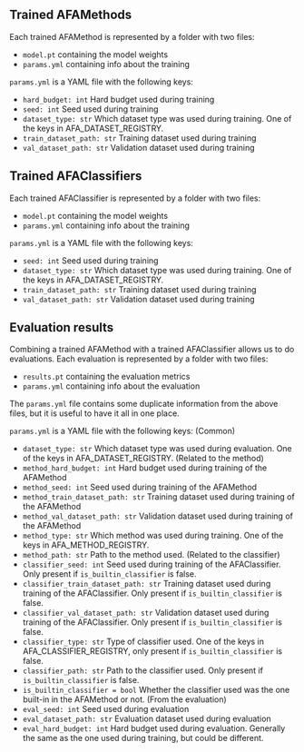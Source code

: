 
## Trained AFAMethods

Each trained AFAMethod is represented by a folder with two files:
- `model.pt` containing the model weights
- `params.yml` containing info about the training

`params.yml` is a YAML file with the following keys:
- `hard_budget: int` Hard budget used during training
- `seed: int` Seed used during training
- `dataset_type: str` Which dataset type was used during training. One of the keys in AFA_DATASET_REGISTRY.
- `train_dataset_path: str` Training dataset used during training
- `val_dataset_path: str` Validation dataset used during training


## Trained AFAClassifiers

Each trained AFAClassifier is represented by a folder with two files:
- `model.pt` containing the model weights
- `params.yml` containing info about the training

`params.yml` is a YAML file with the following keys:
- `seed: int` Seed used during training
- `dataset_type: str` Which dataset type was used during training. One of the keys in AFA_DATASET_REGISTRY.
- `train_dataset_path: str` Training dataset used during training
- `val_dataset_path: str` Validation dataset used during training

## Evaluation results

Combining a trained AFAMethod with a trained AFAClassifier allows us to do evaluations. Each evaluation is represented
by a folder with two files:
- `results.pt` containing the evaluation metrics
- `params.yml` containing info about the evaluation

The `params.yml` file contains some duplicate information from the above files, but it is useful to have it all in one place.

`params.yml` is a YAML file with the following keys:
(Common)
- `dataset_type: str` Which dataset type was used during evaluation. One of the keys in AFA_DATASET_REGISTRY.
(Related to the method)
- `method_hard_budget: int` Hard budget used during training of the AFAMethod
- `method_seed: int` Seed used during training of the AFAMethod
- `method_train_dataset_path: str` Training dataset used during training of the AFAMethod
- `method_val_dataset_path: str` Validation dataset used during training of the AFAMethod
- `method_type: str` Which method was used during training. One of the keys in AFA_METHOD_REGISTRY.
- `method_path: str` Path to the method used.
(Related to the classifier)
- `classifier_seed: int` Seed used during training of the AFAClassifier. Only present if `is_builtin_classifier` is false.
- `classifier_train_dataset_path: str` Training dataset used during training of the AFAClassifier. Only present if `is_builtin_classifier` is false.
- `classifier_val_dataset_path: str` Validation dataset used during training of the AFAClassifier. Only present if `is_builtin_classifier` is false.
- `classifier_type: str` Type of classifier used. One of the keys in AFA_CLASSIFIER_REGISTRY, only present if `is_builtin_classifier` is false.
- `classifier_path: str` Path to the classifier used. Only present if `is_builtin_classifier` is false.
- `is_builtin_classifier = bool` Whether the classifier used was the one built-in in the AFAMethod or not.
(From the evaluation)
- `eval_seed: int` Seed used during evaluation
- `eval_dataset_path: str` Evaluation dataset used during evaluation
- `eval_hard_budget: int` Hard budget used during evaluation. Generally the same as the one used during training, but could be different.
